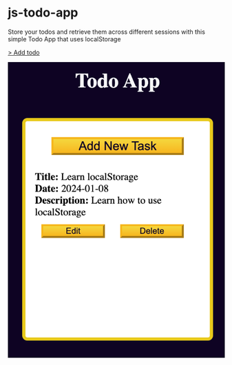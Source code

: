 # js-todo-app
Store your todos and retrieve them across different sessions with this simple Todo App that uses localStorage

[> Add todo]()

![Todo app screenshot](<Screenshot 2024-01-08 at 12.40.46.png>)